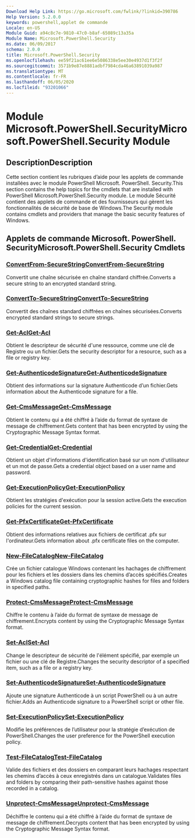 ```yaml
---
Download Help Link: https://go.microsoft.com/fwlink/?linkid=390786
Help Version: 5.2.0.0
keywords: powershell,applet de commande
Locale: en-US
Module Guid: a94c8c7e-9810-47c0-b8af-65089c13a35a
Module Name: Microsoft.PowerShell.Security
ms.date: 06/09/2017
schema: 2.0.0
title: Microsoft.PowerShell.Security
ms.openlocfilehash: ee59f21ac61ee6e5086338e5ee30e4937d1f3f2f
ms.sourcegitcommit: 3571b9e87e8881adbf7984cda46a63891039a987
ms.translationtype: MT
ms.contentlocale: fr-FR
ms.lasthandoff: 06/05/2020
ms.locfileid: "93201066"
---
```

# <span data-ttu-id="b814b-103">Module Microsoft.PowerShell.Security</span><span class="sxs-lookup"><span data-stu-id="b814b-103">Microsoft.PowerShell.Security Module</span></span>

## <span data-ttu-id="b814b-104">Description</span><span class="sxs-lookup"><span data-stu-id="b814b-104">Description</span></span>

<span data-ttu-id="b814b-105">Cette section contient les rubriques d’aide pour les applets de commande installées avec le module PowerShell Microsoft. PowerShell. Security.</span><span class="sxs-lookup"><span data-stu-id="b814b-105">This section contains the help topics for the cmdlets that are installed with PowerShell Microsoft.PowerShell.Security module.</span></span> <span data-ttu-id="b814b-106">Le module Sécurité contient des applets de commande et des fournisseurs qui gèrent les fonctionnalités de sécurité de base de Windows.</span><span class="sxs-lookup"><span data-stu-id="b814b-106">The Security module contains cmdlets and providers that manage the basic security features of Windows.</span></span>

## <span data-ttu-id="b814b-107">Applets de commande Microsoft. PowerShell. Security</span><span class="sxs-lookup"><span data-stu-id="b814b-107">Microsoft.PowerShell.Security Cmdlets</span></span>

### [<span data-ttu-id="b814b-108">ConvertFrom-SecureString</span><span class="sxs-lookup"><span data-stu-id="b814b-108">ConvertFrom-SecureString</span></span>](ConvertFrom-SecureString.md)
<span data-ttu-id="b814b-109">Convertit une chaîne sécurisée en chaîne standard chiffrée.</span><span class="sxs-lookup"><span data-stu-id="b814b-109">Converts a secure string to an encrypted standard string.</span></span>

### [<span data-ttu-id="b814b-110">ConvertTo-SecureString</span><span class="sxs-lookup"><span data-stu-id="b814b-110">ConvertTo-SecureString</span></span>](ConvertTo-SecureString.md)
<span data-ttu-id="b814b-111">Convertit des chaînes standard chiffrées en chaînes sécurisées.</span><span class="sxs-lookup"><span data-stu-id="b814b-111">Converts encrypted standard strings to secure strings.</span></span>

### [<span data-ttu-id="b814b-112">Get-Acl</span><span class="sxs-lookup"><span data-stu-id="b814b-112">Get-Acl</span></span>](Get-Acl.md)
<span data-ttu-id="b814b-113">Obtient le descripteur de sécurité d'une ressource, comme une clé de Registre ou un fichier.</span><span class="sxs-lookup"><span data-stu-id="b814b-113">Gets the security descriptor for a resource, such as a file or registry key.</span></span>

### [<span data-ttu-id="b814b-114">Get-AuthenticodeSignature</span><span class="sxs-lookup"><span data-stu-id="b814b-114">Get-AuthenticodeSignature</span></span>](Get-AuthenticodeSignature.md)
<span data-ttu-id="b814b-115">Obtient des informations sur la signature Authenticode d’un fichier.</span><span class="sxs-lookup"><span data-stu-id="b814b-115">Gets information about the Authenticode signature for a file.</span></span>

### [<span data-ttu-id="b814b-116">Get-CmsMessage</span><span class="sxs-lookup"><span data-stu-id="b814b-116">Get-CmsMessage</span></span>](Get-CmsMessage.md)
<span data-ttu-id="b814b-117">Obtient le contenu qui a été chiffré à l’aide du format de syntaxe de message de chiffrement.</span><span class="sxs-lookup"><span data-stu-id="b814b-117">Gets content that has been encrypted by using the Cryptographic Message Syntax format.</span></span>

### [<span data-ttu-id="b814b-118">Get-Credential</span><span class="sxs-lookup"><span data-stu-id="b814b-118">Get-Credential</span></span>](Get-Credential.md)
<span data-ttu-id="b814b-119">Obtient un objet d'informations d'identification basé sur un nom d'utilisateur et un mot de passe.</span><span class="sxs-lookup"><span data-stu-id="b814b-119">Gets a credential object based on a user name and password.</span></span>

### [<span data-ttu-id="b814b-120">Get-ExecutionPolicy</span><span class="sxs-lookup"><span data-stu-id="b814b-120">Get-ExecutionPolicy</span></span>](Get-ExecutionPolicy.md)
<span data-ttu-id="b814b-121">Obtient les stratégies d'exécution pour la session active.</span><span class="sxs-lookup"><span data-stu-id="b814b-121">Gets the execution policies for the current session.</span></span>

### [<span data-ttu-id="b814b-122">Get-PfxCertificate</span><span class="sxs-lookup"><span data-stu-id="b814b-122">Get-PfxCertificate</span></span>](Get-PfxCertificate.md)
<span data-ttu-id="b814b-123">Obtient des informations relatives aux fichiers de certificat .pfx sur l'ordinateur.</span><span class="sxs-lookup"><span data-stu-id="b814b-123">Gets information about .pfx certificate files on the computer.</span></span>

### [<span data-ttu-id="b814b-124">New-FileCatalog</span><span class="sxs-lookup"><span data-stu-id="b814b-124">New-FileCatalog</span></span>](New-FileCatalog.md)
<span data-ttu-id="b814b-125">Crée un fichier catalogue Windows contenant les hachages de chiffrement pour les fichiers et les dossiers dans les chemins d’accès spécifiés.</span><span class="sxs-lookup"><span data-stu-id="b814b-125">Creates a Windows catalog file containing cryptographic hashes for files and folders in specified paths.</span></span>

### [<span data-ttu-id="b814b-126">Protect-CmsMessage</span><span class="sxs-lookup"><span data-stu-id="b814b-126">Protect-CmsMessage</span></span>](Protect-CmsMessage.md)
<span data-ttu-id="b814b-127">Chiffre le contenu à l’aide du format de syntaxe de message de chiffrement.</span><span class="sxs-lookup"><span data-stu-id="b814b-127">Encrypts content by using the Cryptographic Message Syntax format.</span></span>

### [<span data-ttu-id="b814b-128">Set-Acl</span><span class="sxs-lookup"><span data-stu-id="b814b-128">Set-Acl</span></span>](Set-Acl.md)
<span data-ttu-id="b814b-129">Change le descripteur de sécurité de l'élément spécifié, par exemple un fichier ou une clé de Registre.</span><span class="sxs-lookup"><span data-stu-id="b814b-129">Changes the security descriptor of a specified item, such as a file or a registry key.</span></span>

### [<span data-ttu-id="b814b-130">Set-AuthenticodeSignature</span><span class="sxs-lookup"><span data-stu-id="b814b-130">Set-AuthenticodeSignature</span></span>](Set-AuthenticodeSignature.md)
<span data-ttu-id="b814b-131">Ajoute une signature Authenticode à un script PowerShell ou à un autre fichier.</span><span class="sxs-lookup"><span data-stu-id="b814b-131">Adds an Authenticode signature to a PowerShell script or other file.</span></span>

### [<span data-ttu-id="b814b-132">Set-ExecutionPolicy</span><span class="sxs-lookup"><span data-stu-id="b814b-132">Set-ExecutionPolicy</span></span>](Set-ExecutionPolicy.md)
<span data-ttu-id="b814b-133">Modifie les préférences de l’utilisateur pour la stratégie d’exécution de PowerShell.</span><span class="sxs-lookup"><span data-stu-id="b814b-133">Changes the user preference for the PowerShell execution policy.</span></span>

### [<span data-ttu-id="b814b-134">Test-FileCatalog</span><span class="sxs-lookup"><span data-stu-id="b814b-134">Test-FileCatalog</span></span>](Test-FileCatalog.md)
<span data-ttu-id="b814b-135">Valide des fichiers et des dossiers en comparant leurs hachages respectant les chemins d’accès à ceux enregistrés dans un catalogue.</span><span class="sxs-lookup"><span data-stu-id="b814b-135">Validates files and folders by comparing their path-sensitive hashes against those recorded in a catalog.</span></span>

### [<span data-ttu-id="b814b-136">Unprotect-CmsMessage</span><span class="sxs-lookup"><span data-stu-id="b814b-136">Unprotect-CmsMessage</span></span>](Unprotect-CmsMessage.md)
<span data-ttu-id="b814b-137">Déchiffre le contenu qui a été chiffré à l’aide du format de syntaxe de message de chiffrement.</span><span class="sxs-lookup"><span data-stu-id="b814b-137">Decrypts content that has been encrypted by using the Cryptographic Message Syntax format.</span></span>
